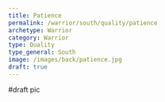 ```yaml
---
title: Patience
permalink: /warrior/south/quality/patience
archetype: Warrior
category: Warrior
type: Quality
type_general: South
image: /images/back/patience.jpg
draft: true
---
```

#draft pic
